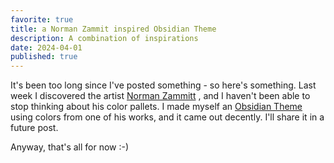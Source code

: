 ```yaml
---
favorite: true
title: a Norman Zammit inspired Obsidian Theme
description: A combination of inspirations
date: 2024-04-01
published: true
---
```

It's been too long since I've posted something - so here's something. 
Last week I discovered the artist [Norman Zammitt](https://www.artsy.net/artist/norman-zammitt) , and I haven't been able to stop thinking about his color pallets. I made myself an [Obsidian Theme](https://docs.obsidian.md/Themes/App+themes/Build+a+theme) using colors from one of his works, and it came out decently. I'll share it in a future post. 

Anyway, that's all for now :-) 